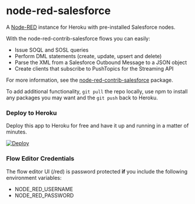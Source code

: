 node-red-salesforce
===================

A [Node-RED](http://nodered.org) instance for Heroku with pre-installed Salesforce nodes.

With the node-red-contrib-salesforce flows you can easily:

* Issue SOQL and SOSL queries
* Perform DML statements (create, update, upsert and delete)
* Parse the XML from a Salesforce Outbound Message to a JSON object
* Create clients that subscribe to PushTopics for the Streaming API

For more information, see the <a href="https://www.npmjs.com/package/node-red-contrib-salesforce">node-red-contrib-salesforce</a> package.

To add additional functionality, `git pull` the repo locally, use npm to install any packages you may want and the `git push` back to Heroku.

### Deploy to Heroku

Deploy this app to Heroku for free and have it up and running in a matter of minutes.

[![Deploy](https://www.herokucdn.com/deploy/button.png)](https://heroku.com/deploy?template=https://github.com/jeffdonthemic/node-red-salesforce)

### Flow Editor Credentials

The flow editor UI (/red) is password protected **if** you include the following environment variables:

* NODE_RED_USERNAME
* NODE_RED_PASSWORD
